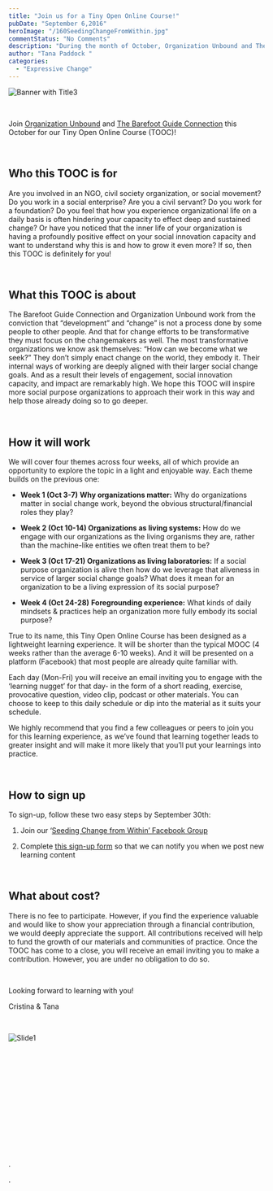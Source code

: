 ```yaml
---
title: "Join us for a Tiny Open Online Course!"
pubDate: "September 6,2016"
heroImage: "/160SeedingChangeFromWithin.jpg"
commentStatus: "No Comments"
description: "During the month of October, Organization Unbound and The Barefoot Guide Connection will be hosting a TOOC (Tiny Open Online Course) to explore the relationship between organizations and social transformation. This light, month-long learning experience called ‘Seeding Change from Within’ will explore how to increase an organization’s social impact by growing change from the inside out."
author: "Tana Paddock "
categories: 
  - "Expressive Change"
---
```


![Banner with Title3](https://organizationunbound.org/wp-content/uploads/2016/09/Banner-with-Title3-300x93.jpg)

 

Join [Organization Unbound](http://l.facebook.com/l.php?u=https%3A%2F%2Forganizationunbound.org%2Fabout-2%2F&h=0AQGvsub9&s=1) and [The Barefoot Guide Connection](http://l.facebook.com/l.php?u=http%3A%2F%2Fwww.barefootguide.org%2Fwhat-are-we.html&h=PAQGw5Avf&s=1) this October for our Tiny Open Online Course (TOOC)!

 

## Who this TOOC is for

Are you involved in an NGO, civil society organization, or social movement? Do you work in a social enterprise? Are you a civil servant? Do you work for a foundation? Do you feel that how you experience organizational life on a daily basis is often hindering your capacity to effect deep and sustained change? Or have you noticed that the inner life of your organization is having a profoundly positive effect on your social innovation capacity and want to understand why this is and how to grow it even more? If so, then this TOOC is definitely for you!

 

## What this TOOC is about

The Barefoot Guide Connection and Organization Unbound work from the conviction that “development” and “change” is not a process done by some people to other people. And that for change efforts to be transformative they must focus on the changemakers as well. The most transformative organizations we know ask themselves: “How can we become what we seek?” They don’t simply enact change on the world, they embody it. Their internal ways of working are deeply aligned with their larger social change goals. And as a result their levels of engagement, social innovation capacity, and impact are remarkably high. We hope this TOOC will inspire more social purpose organizations to approach their work in this way and help those already doing so to go deeper.

 

## How it will work

We will cover four themes across four weeks, all of which provide an opportunity to explore the topic in a light and enjoyable way. Each theme builds on the previous one:

- **Week 1 (Oct 3-7)** **Why organizations matter:** Why do organizations matter in social change work, beyond the obvious structural/financial roles they play?

- **Week 2 (Oct 10-14) Organizations as living systems:** How do we engage with our organizations as the living organisms they are, rather than the machine-like entities we often treat them to be?

- **Week 3 (Oct 17-21) Organizations as living laboratories:** If a social purpose organization is alive then how do we leverage that aliveness in service of larger social change goals? What does it mean for an organization to be a living expression of its social purpose?

- **Week 4 (Oct 24-28)** **Foregrounding experience:** What kinds of daily mindsets & practices help an organization more fully embody its social purpose?

True to its name, this Tiny Open Online Course has been designed as a lightweight learning experience. It will be shorter than the typical MOOC (4 weeks rather than the average 6-10 weeks). And it will be presented on a platform (Facebook) that most people are already quite familiar with.

Each day (Mon-Fri) you will receive an email inviting you to engage with the ‘learning nugget’ for that day- in the form of a short reading, exercise, provocative question, video clip, podcast or other materials. You can choose to keep to this daily schedule or dip into the material as it suits your schedule.

We highly recommend that you find a few colleagues or peers to join you for this learning experience, as we’ve found that learning together leads to greater insight and will make it more likely that you’ll put your learnings into practice.

 

## How to sign up

To sign-up, follow these two easy steps by September 30th:

1) Join our ‘[Seeding Change from Within’ Facebook Group](https://www.facebook.com/groups/289053651461809/)

2) Complete [this sign-up form](http://eepurl.com/cegUAj) so that we can notify you when we post new learning content

 

## What about cost?

There is no fee to participate. However, if you find the experience valuable and would like to show your appreciation through a financial contribution, we would deeply appreciate the support. All contributions received will help to fund the growth of our materials and communities of practice. Once the TOOC has come to a close, you will receive an email inviting you to make a contribution. However, you are under no obligation to do so.

 

Looking forward to learning with you!

Cristina & Tana

 

![Slide1](https://organizationunbound.org/wp-content/uploads/2016/09/Slide1-300x225.jpg)

 

 

 

 

 

 

 

.

.
